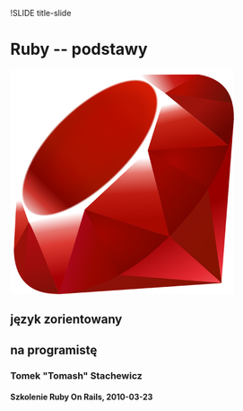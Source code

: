 !SLIDE title-slide

# Ruby -- podstawy
![](ruby_logo_400.png)
## język zorientowany
## na programistę
### Tomek "Tomash" Stachewicz
#### Szkolenie Ruby On Rails, 2010-03-23
## 
